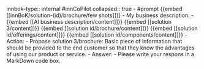 innbok-type:: internal
#innCoPilot
collapsed:: true
	- #prompt {{embed [[innBoK/solution-(id)/brochure/few shots]]}}
		- My business description:
		- {{embed [[AI business description/content]]}} {{embed [[solution 3/content]]}} {{embed [[solution id/brochure/content]]}} {{embed [[solution id/offerings/content]]}} {{embed [[solution id/components/content]]}}
		- Action:
		- Propose solution 3/brochure: Basic piece of information that should be provided to the end customer so that they know the advantages of using our product or service.
		- Answer:
		- Please write your respons in a MarkDown code box.




